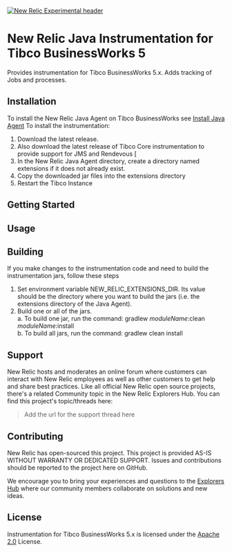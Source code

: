 [![New Relic Experimental header](https://github.com/newrelic/opensource-website/raw/master/src/images/categories/Experimental.png)](https://opensource.newrelic.com/oss-category/#new-relic-experimental)

# New Relic Java Instrumentation for Tibco BusinessWorks 5

Provides instrumentation for Tibco BusinessWorks 5.x.  Adds tracking of Jobs and processes.

## Installation

To install the New Relic Java Agent on Tibco BusinessWorks see [Install Java Agent](./Install-Java-Agent.md)
To install the instrumentation:
1. Download the latest release.    
2. Also download the latest release of Tibco Core instrumentation to provide support for JMS and Rendevous [
3. In the New Relic Java Agent directory, create a directory named extensions if it does not already exist.
4. Copy the downloaded jar files into the extensions directory
5. Restart the Tibco Instance

## Getting Started

## Usage

## Building
If you make changes to the instrumentation code and need to build the instrumentation jars, follow these steps
1. Set environment variable NEW_RELIC_EXTENSIONS_DIR.  Its value should be the directory where you want to build the jars (i.e. the extensions directory of the Java Agent).   
2. Build one or all of the jars.   
  a. To build one jar, run the command:  gradlew _moduleName_:clean  _moduleName_:install    
  b. To build all jars, run the command: gradlew clean install

## Support

New Relic hosts and moderates an online forum where customers can interact with New Relic employees as well as other customers to get help and share best practices. Like all official New Relic open source projects, there's a related Community topic in the New Relic Explorers Hub. You can find this project's topic/threads here:

>Add the url for the support thread here

## Contributing
New Relic has open-sourced this project. This project is provided AS-IS WITHOUT WARRANTY OR DEDICATED SUPPORT. Issues and contributions should be reported to the project here on GitHub.

We encourage you to bring your experiences and questions to the [Explorers Hub](https://discuss.newrelic.com) where our community members collaborate on solutions and new ideas.

## License
Instrumentation for Tibco BusinessWorks 5.x is licensed under the [Apache 2.0](http://apache.org/licenses/LICENSE-2.0.txt) License.

